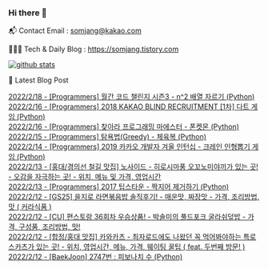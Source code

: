 ### Hi there 👋

📬  Contact Email : somjang@kakao.com

👨🏻‍💻  Tech & Daily Blog : https://somjang.tistory.com

[![github stats](https://github-readme-stats.vercel.app/api?username=SOMJANG&show_icons=true&hide_border=False)](https://somjang.tistory.com)

🤩 Latest Blog Post

[2022/2/18 - [Programmers] 월간 코드 챌린지 시즌3 - n^2 배열 자르기 (Python)](https://somjang.tistory.com/entry/Programmers-%EC%9B%94%EA%B0%84-%EC%BD%94%EB%93%9C-%EC%B1%8C%EB%A6%B0%EC%A7%80-%EC%8B%9C%EC%A6%8C3-n2-%EB%B0%B0%EC%97%B4-%EC%9E%90%EB%A5%B4%EA%B8%B0-Python) <br>
[2022/2/16 - [Programmers] 2018 KAKAO BLIND RECRUITMENT [1차] 다트 게임 (Python)](https://somjang.tistory.com/entry/Programmers-2018-KAKAO-BLIND-RECRUITMENT-1%EC%B0%A8-%EB%8B%A4%ED%8A%B8-%EA%B2%8C%EC%9E%84-Python) <br>
[2022/2/16 - [Programmers] 찾아라 프로그래밍 마에스터 - 폰켓몬 (Python)](https://somjang.tistory.com/entry/Programmers-%EC%B0%BE%EC%95%84%EB%9D%BC-%ED%94%84%EB%A1%9C%EA%B7%B8%EB%9E%98%EB%B0%8D-%EB%A7%88%EC%97%90%EC%8A%A4%ED%84%B0-%ED%8F%B0%EC%BC%93%EB%AA%AC-Python) <br>
[2022/2/15 - [Programmers] 탐욕법(Greedy) - 체육복 (Python)](https://somjang.tistory.com/entry/Programmers-%ED%83%90%EC%9A%95%EB%B2%95Greedy-%EC%B2%B4%EC%9C%A1%EB%B3%B5-Python) <br>
[2022/2/14 - [Programmers] 2019 카카오 개발자 겨울 인턴십 - 크레인 인형뽑기 게임 (Python)](https://somjang.tistory.com/entry/Programmers-2019-%EC%B9%B4%EC%B9%B4%EC%98%A4-%EA%B0%9C%EB%B0%9C%EC%9E%90-%EA%B2%A8%EC%9A%B8-%EC%9D%B8%ED%84%B4%EC%8B%AD-%ED%81%AC%EB%A0%88%EC%9D%B8-%EC%9D%B8%ED%98%95%EB%BD%91%EA%B8%B0-%EA%B2%8C%EC%9E%84-Python) <br>
[2022/2/13 - [홍대/경의선 철길 맛집] 노사이드 - 히로시마풍 오꼬노미야끼가 있는 곳! - 오감을 자극하는 곳! - 위치, 메뉴 및 가격, 영업시간](https://somjang.tistory.com/entry/%ED%99%8D%EB%8C%80%EA%B2%BD%EC%9D%98%EC%84%A0-%EC%B2%A0%EA%B8%B8-%EB%A7%9B%EC%A7%91-%EB%85%B8%EC%82%AC%EC%9D%B4%EB%93%9C-%ED%9E%88%EB%A1%9C%EC%8B%9C%EB%A7%88%ED%92%8D-%EC%98%A4%EA%BC%AC%EB%85%B8%EB%AF%B8%EC%95%BC%EB%81%BC%EA%B0%80-%EC%9E%88%EB%8A%94-%EA%B3%B3-%EC%98%A4%EA%B0%90%EC%9D%84-%EC%9E%90%EA%B7%B9%ED%95%98%EB%8A%94-%EA%B3%B3-%EC%9C%84%EC%B9%98-%EB%A9%94%EB%89%B4-%EB%B0%8F-%EA%B0%80%EA%B2%A9-%EC%98%81%EC%97%85%EC%8B%9C%EA%B0%84) <br>
[2022/2/13 - [Programmers] 2017 팁스타운 - 짝지어 제거하기 (Python)](https://somjang.tistory.com/entry/Programmers-2017-%ED%8C%81%EC%8A%A4%ED%83%80%EC%9A%B4-%EC%A7%9D%EC%A7%80%EC%96%B4-%EC%A0%9C%EA%B1%B0%ED%95%98%EA%B8%B0-Python) <br>
[2022/2/12 - [GS25] 을지로 라면볶음밥 솔직후기! - 매운맛, 짜장맛 - 가격, 조리방법, 맛 ( 커라식품 )](https://somjang.tistory.com/entry/GS25-%EC%9D%84%EC%A7%80%EB%A1%9C-%EB%9D%BC%EB%A9%B4%EB%B3%B6%EC%9D%8C%EB%B0%A5-%EC%86%94%EC%A7%81%ED%9B%84%EA%B8%B0-%EB%A7%A4%EC%9A%B4%EB%A7%9B-%EC%A7%9C%EC%9E%A5%EB%A7%9B-%EA%B0%80%EA%B2%A9-%EC%A1%B0%EB%A6%AC%EB%B0%A9%EB%B2%95-%EB%A7%9B-%EC%BB%A4%EB%9D%BC%EC%8B%9D%ED%92%88) <br>
[2022/2/12 - [CU] 편스토랑 36회차 우승상품! - 박솔미의 풀드포크 굴라쉬덮밥 - 가격, 구성품, 조리방법, 맛!](https://somjang.tistory.com/entry/CU-%ED%8E%B8%EC%8A%A4%ED%86%A0%EB%9E%91-36%ED%9A%8C%EC%B0%A8-%EC%9A%B0%EC%8A%B9%EC%83%81%ED%92%88-%EB%B0%95%EC%86%94%EB%AF%B8%EC%9D%98-%ED%92%80%EB%93%9C%ED%8F%AC%ED%81%AC-%EA%B5%B4%EB%9D%BC%EC%89%AC%EB%8D%AE%EB%B0%A5-%EA%B0%80%EA%B2%A9-%EA%B5%AC%EC%84%B1%ED%92%88-%EC%A1%B0%EB%A6%AC%EB%B0%A9%EB%B2%95-%EB%A7%9B) <br>
[2022/2/12 - [합정/홍대 맛집] 카와카츠 - 최자로드에도 나왔던 꼭 먹어봐야하는 특로스카츠가 있는 곳! - 위치, 영업시간, 메뉴, 가격, 웨이팅 꿀팁 ( feat. 두번째 방문! )](https://somjang.tistory.com/entry/%ED%95%A9%EC%A0%95%ED%99%8D%EB%8C%80-%EB%A7%9B%EC%A7%91-%EC%B9%B4%EC%99%80%EC%B9%B4%EC%B8%A0-%EC%B5%9C%EC%9E%90%EB%A1%9C%EB%93%9C%EC%97%90%EB%8F%84-%EB%82%98%EC%99%94%EB%8D%98-%EA%BC%AD-%EB%A8%B9%EC%96%B4%EB%B4%90%EC%95%BC%ED%95%98%EB%8A%94-%ED%8A%B9%EB%A1%9C%EC%8A%A4%EC%B9%B4%EC%B8%A0%EA%B0%80-%EC%9E%88%EB%8A%94-%EA%B3%B3-%EC%9C%84%EC%B9%98-%EC%98%81%EC%97%85%EC%8B%9C%EA%B0%84-%EB%A9%94%EB%89%B4-%EA%B0%80%EA%B2%A9-%EC%9B%A8%EC%9D%B4%ED%8C%85-%EA%BF%80%ED%8C%81-feat-%EB%91%90%EB%B2%88%EC%A7%B8-%EB%B0%A9%EB%AC%B8) <br>
[2022/2/12 - [BaekJoon] 2747번 : 피보나치 수 (Python)](https://somjang.tistory.com/entry/BaekJoon-2747%EB%B2%88-%ED%94%BC%EB%B3%B4%EB%82%98%EC%B9%98-%EC%88%98-Python) <br>
